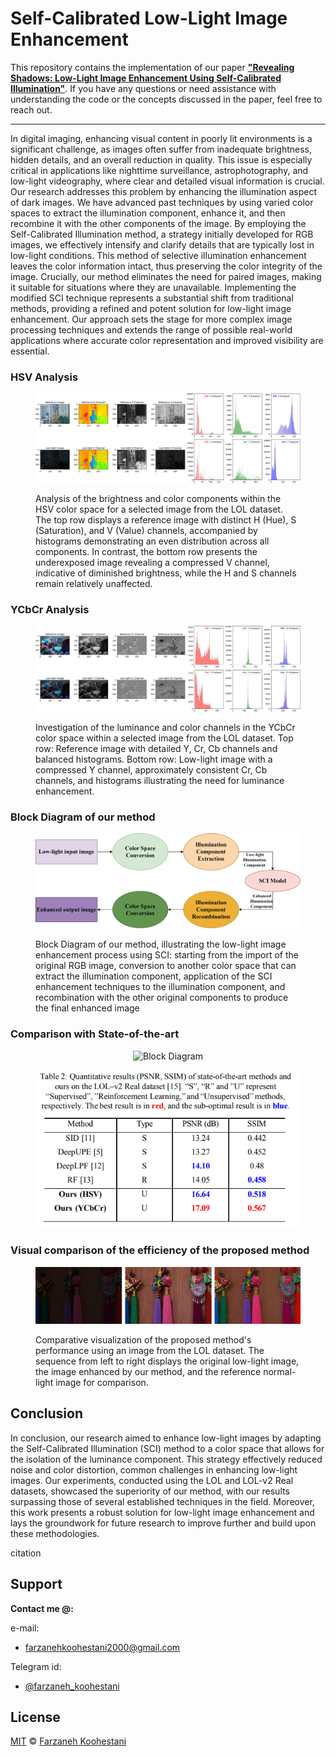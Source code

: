 # Self-Calibrated Low-Light Image Enhancement


This repository contains the implementation of our paper [**"Revealing Shadows: Low-Light Image Enhancement Using Self-Calibrated Illumination"**](https://arxiv.org/abs/2312.15199). If you have any questions or need assistance with understanding the code or the concepts discussed in the paper, feel free to reach out.

------------------------------------------------

In digital imaging, enhancing visual content in poorly lit environments is a significant challenge, as images often suffer from inadequate brightness, hidden details, and an overall reduction in quality. This issue is especially critical in applications like nighttime surveillance, astrophotography, and low-light videography, where clear and detailed visual information is crucial. Our research addresses this problem by enhancing the illumination aspect of dark images. We have advanced past techniques by using varied color spaces to extract the illumination component, enhance it, and then recombine it with the other components of the image. By employing the Self-Calibrated Illumination method, a strategy initially developed for RGB images, we effectively intensify and clarify details that are typically lost in low-light conditions. This method of selective illumination enhancement leaves the color information intact, thus preserving the color integrity of the image. Crucially, our method eliminates the need for paired images, making it suitable for situations where they are unavailable. Implementing the modified SCI technique represents a substantial shift from traditional methods, providing a refined and potent solution for low-light image enhancement. Our approach sets the stage for more complex image processing techniques and extends the range of possible real-world applications where accurate color representation and improved visibility are essential.


### HSV Analysis
<figure>
  <p align="center">
    <img src="https://github.com/farkoo/Self-Calibrated-LowLight-Image-Enhancement/blob/master/HSV.jpg" alt="Block Diagram">
  </p>
  <figcaption>Analysis of the brightness and color components within the HSV color space for a selected image from the LOL dataset. The top row displays a reference image with distinct H (Hue), S (Saturation), and V (Value) channels, accompanied by histograms demonstrating an even distribution across all components. In contrast, the bottom row presents the underexposed image revealing a compressed V channel, indicative of diminished brightness, while the H and S channels remain relatively unaffected.</figcaption>
</figure>


### YCbCr Analysis
<figure>
  <p align="center">
    <img src="https://github.com/farkoo/Self-Calibrated-LowLight-Image-Enhancement/blob/master/YCbCr.jpg" alt="Block Diagram">
  </p>
  <figcaption>Investigation of the luminance and color channels in the YCbCr color space within a selected image from the LOL dataset. Top row: Reference image with detailed Y, Cr, Cb channels and balanced histograms. Bottom row: Low-light image with a compressed Y channel, approximately consistent Cr, Cb channels, and histograms illustrating the need for luminance enhancement.</figcaption>
</figure>

### Block Diagram of our method
<figure>
  <p align="center">
    <img src="https://github.com/farkoo/Self-Calibrated-LowLight-Image-Enhancement/blob/master/Block%20Diagram.png" alt="Block Diagram">
  </p>
  <figcaption>Block Diagram of our method, illustrating the low-light image enhancement process using SCI: starting from the import of the original RGB image, conversion to another color space that can extract the illumination component, application of the SCI enhancement techniques to the illumination component, and recombination with the other original components to produce the final enhanced image</figcaption>
</figure>

### Comparison with State-of-the-art
<figure>
  <p align="center">
    <img src="https://github.com/farkoo/Preserving-Details-in-Darkness/blob/master/LOL%20result.png" alt="Block Diagram" style="width: 80%; height: 80%;">
  </p>
</figure>


<figure>
  <p align="center">
    <img src="https://github.com/farkoo/Self-Calibrated-LowLight-Image-Enhancement/blob/master/LOL-v2%20Result.png" alt="Block Diagram">
  </p>
</figure>

### Visual comparison of the efficiency of the proposed method
<figure>
  <p align="center">
    <img src="https://github.com/farkoo/Self-Calibrated-LowLight-Image-Enhancement/blob/master/Visual%20Comparision.png" alt="Block Diagram">
  </p>
  <figcaption>Comparative visualization of the proposed method's performance using an image from the LOL dataset. The sequence from left to right displays the original low-light image, the image enhanced by our method, and the reference normal-light image for comparison.</figcaption>
</figure>

## Conclusion
In conclusion, our research aimed to enhance low-light images by adapting the Self-Calibrated Illumination (SCI) method to a color space that allows for the isolation of the luminance component. This strategy effectively reduced noise and color distortion, common challenges in enhancing low-light images. Our experiments, conducted using the LOL and LOL-v2 Real datasets, showcased the superiority of our method, with our results surpassing those of several established techniques in the field. Moreover, this work presents a robust solution for low-light image enhancement and lays the groundwork for future research to improve further and build upon these methodologies. 

citation

## Support

**Contact me @:**

e-mail:

* farzanehkoohestani2000@gmail.com

Telegram id:

* [@farzaneh_koohestani](https://t.me/farzaneh_koohestani)

## License
[MIT](https://github.com/farkoo/Self-Calibrated-LowLight-Image-Enhancement/blob/master/LICENSE)
&#0169; 
[Farzaneh Koohestani](https://github.com/farkoo)
